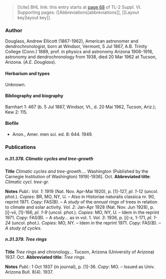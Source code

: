 > [!cite] BHL link: this entry starts at [page 68](https://www.biodiversitylibrary.org/item/103835#page/78/mode/1up) of TL-2 Suppl. VI.
> Supporting pages: [[Abbreviations|abbreviations]], [[Layout key|layout key]].

### Author

Douglass, Andrew Ellicott (1867-1962), American astronomer and dendrochronologist, born at Windsor, Vermont, 5 Jul 1867, A.B. Trinity College (Conn.) 1889, prof. in physics and astronomy Arizona 1906-1918, astronomy and dendrochronology from 1938, died 20 Mar 1962 at Tucson, Arizona. (*A.E. Douglass*).

#### Herbarium and types

Unknown.

#### Bibliography and biography

Barnhart 1: 467 (b. 5 Jul 1867, Windsor, Vt., d. 20 Mai 1962, Tucson, Ariz.); Kew 2: 115.

#### Biofile

- Anon., Amer. men sci. ed. 8: 644. 1949.

### Publications

##### n.31.378. Climatic cycles and tree-growth

**Title**
*Climatic cycles and tree-growth*.... Washington (Published by the Carnegie Institution of Washington) 1919\[-1936\]. Oct.
**Abbreviated title**: *Climatic cycl. tree-gr.*

**Notes**
*Publ*.: *Vol. 1*: 1919 (Nat. Nov. Apr-Mai 1920), p. \[1\]-127, *pl. 1-12* (uncol. phot.). *Copies*: BR, MO, NY, U. – Also in Historiae naturalis classica nr. 90, reprint 1971. *Copy*: FAS(B). – A *study* of the *annual rings* of trees in relation to climate and solar activity.
*Vol. 2*: Jan-Apr 1928 (Nat. Nov. Jun 1928), p. \[i\]-vii, \[1\]-166, *pl. 1-9* (uncol. phot.). *Copies*: MO, NY, U. – Idem in the reprint 1971. *Copy*: FAS(B). – A *study*... as in vol. 1.
*Vol. 3*: 1936, p. \[i\]-x, 1-171, *pl. 1-24* (uncol. phot.). *Copies*: MO, NY. – Idem in the reprint 1971. *Copy*: FAS(B). – *A study of cycles*.

##### n.31.379. Tree rings

**Title**
*Tree rings* and chronology... Tucson, Arizona (University of Arizona) 1937. Oct.
**Abbreviated title**: *Tree rings*.

**Notes**
*Publ*.: 1 Oct 1937 (in journal), p. \[1\]-36. *Copy*: MO. – Issued as Univ. Arizona Bull. 8(4). 1937.

